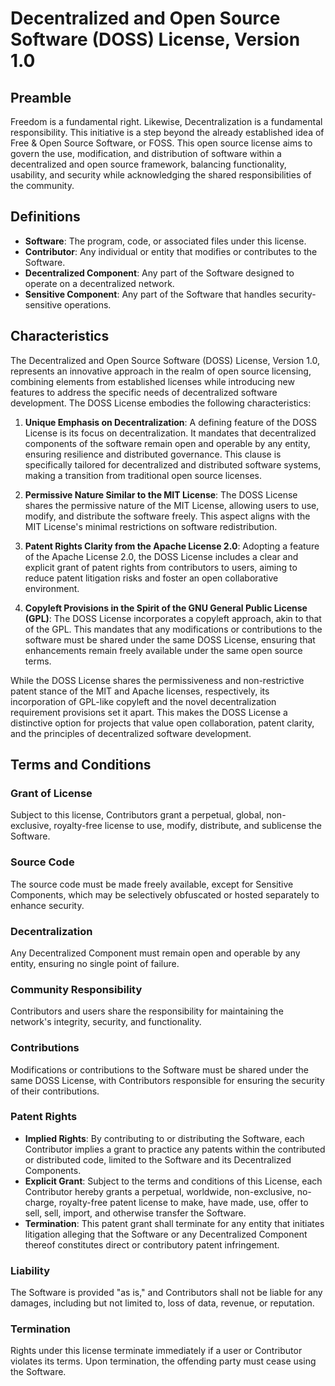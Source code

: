 # Decentralized and Open Source Software (DOSS) License, Version 1.0

## Preamble
Freedom is a fundamental right. Likewise, Decentralization is a fundamental responsibility. This initiative is a step beyond the already established idea of Free & Open Source Software, or FOSS. This open source license aims to govern the use, modification, and distribution of software within a decentralized and open source framework, balancing functionality, usability, and security while acknowledging the shared responsibilities of the community.

## Definitions
- **Software**: The program, code, or associated files under this license.
- **Contributor**: Any individual or entity that modifies or contributes to the Software.
- **Decentralized Component**: Any part of the Software designed to operate on a decentralized network.
- **Sensitive Component**: Any part of the Software that handles security-sensitive operations.

## Characteristics
The Decentralized and Open Source Software (DOSS) License, Version 1.0, represents an innovative approach in the realm of open source licensing, combining elements from established licenses while introducing new features to address the specific needs of decentralized software development. The DOSS License embodies the following characteristics:

1. **Unique Emphasis on Decentralization**: A defining feature of the DOSS License is its focus on decentralization. It mandates that decentralized components of the software remain open and operable by any entity, ensuring resilience and distributed governance. This clause is specifically tailored for decentralized and distributed software systems, making a transition from traditional open source licenses.

2. **Permissive Nature Similar to the MIT License**: The DOSS License shares the permissive nature of the MIT License, allowing users to use, modify, and distribute the software freely. This aspect aligns with the MIT License's minimal restrictions on software redistribution.

3. **Patent Rights Clarity from the Apache License 2.0**: Adopting a feature of the Apache License 2.0, the DOSS License includes a clear and explicit grant of patent rights from contributors to users, aiming to reduce patent litigation risks and foster an open collaborative environment.

4. **Copyleft Provisions in the Spirit of the GNU General Public License (GPL)**: The DOSS License incorporates a copyleft approach, akin to that of the GPL. This mandates that any modifications or contributions to the software must be shared under the same DOSS License, ensuring that enhancements remain freely available under the same open source terms.

While the DOSS License shares the permissiveness and non-restrictive patent stance of the MIT and Apache licenses, respectively, its incorporation of GPL-like copyleft and the novel decentralization requirement provisions set it apart. This makes the DOSS License a distinctive option for projects that value open collaboration, patent clarity, and the principles of decentralized software development.

## Terms and Conditions

### Grant of License
Subject to this license, Contributors grant a perpetual, global, non-exclusive, royalty-free license to use, modify, distribute, and sublicense the Software.

### Source Code
The source code must be made freely available, except for Sensitive Components, which may be selectively obfuscated or hosted separately to enhance security.

### Decentralization
Any Decentralized Component must remain open and operable by any entity, ensuring no single point of failure.

### Community Responsibility
Contributors and users share the responsibility for maintaining the network's integrity, security, and functionality.

### Contributions
Modifications or contributions to the Software must be shared under the same DOSS License, with Contributors responsible for ensuring the security of their contributions.

### Patent Rights
- **Implied Rights**: By contributing to or distributing the Software, each Contributor implies a grant to practice any patents within the contributed or distributed code, limited to the Software and its Decentralized Components.
- **Explicit Grant**: Subject to the terms and conditions of this License, each Contributor hereby grants a perpetual, worldwide, non-exclusive, no-charge, royalty-free patent license to make, have made, use, offer to sell, sell, import, and otherwise transfer the Software.
- **Termination**: This patent grant shall terminate for any entity that initiates litigation alleging that the Software or any Decentralized Component thereof constitutes direct or contributory patent infringement.

### Liability
The Software is provided "as is," and Contributors shall not be liable for any damages, including but not limited to, loss of data, revenue, or reputation.

### Termination
Rights under this license terminate immediately if a user or Contributor violates its terms. Upon termination, the offending party must cease using the Software.
